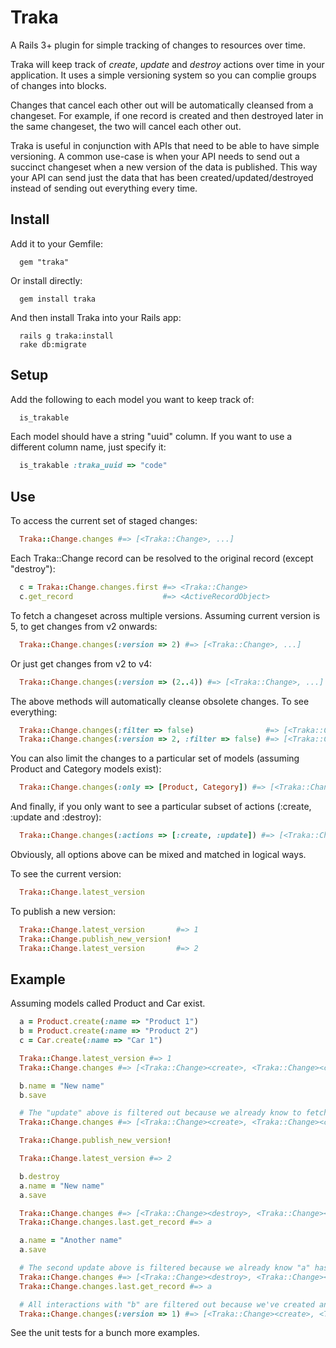 # Traka

A Rails 3+ plugin for simple tracking of changes to resources over time.

Traka will keep track of *create*, *update* and *destroy* actions over time in your application. It uses a simple versioning
system so you can complie groups of changes into blocks.

Changes that cancel each other out will be automatically cleansed from a changeset. For example, if one record is
created and then destroyed later in the same changeset, the two will cancel each other out.

Traka is useful in conjunction with APIs that need to be able to have simple versioning. A common use-case is when your
API needs to send out a succinct changeset when a new version of the data is published. This way your API can send just the data
that has been created/updated/destroyed instead of sending out everything every time.

## Install

Add it to your Gemfile:
```
  gem "traka"
```

Or install directly:
```
  gem install traka
```

And then install Traka into your Rails app:
```
  rails g traka:install
  rake db:migrate
```

## Setup

Add the following to each model you want to keep track of:

```ruby 
  is_trakable
```

Each model should have a string "uuid" column. If you want to use a different column name, just specify it:

```ruby 
  is_trakable :traka_uuid => "code"
```

## Use

To access the current set of staged changes:

```ruby 
  Traka::Change.changes #=> [<Traka::Change>, ...]
```

Each Traka::Change record can be resolved to the original record (except "destroy"):

```ruby 
  c = Traka::Change.changes.first #=> <Traka::Change>
  c.get_record                    #=> <ActiveRecordObject>
```

To fetch a changeset across multiple versions. Assuming current version is 5, to get changes from v2 onwards:

```ruby 
  Traka::Change.changes(:version => 2) #=> [<Traka::Change>, ...]
```

Or just get changes from v2 to v4:

```ruby 
  Traka::Change.changes(:version => (2..4)) #=> [<Traka::Change>, ...]
```

The above methods will automatically cleanse obsolete changes. To see everything:

```ruby 
  Traka::Change.changes(:filter => false)                #=> [<Traka::Change>, ...]
  Traka::Change.changes(:version => 2, :filter => false) #=> [<Traka::Change>, ...]
```

You can also limit the changes to a particular set of models (assuming Product and Category models exist):

```ruby
  Traka::Change.changes(:only => [Product, Category]) #=> [<Traka::Change>, ...]
```

And finally, if you only want to see a particular subset of actions (:create, :update and :destroy):

```ruby
  Traka::Change.changes(:actions => [:create, :update]) #=> [<Traka::Change>, ...]
```

Obviously, all options above can be mixed and matched in logical ways.

To see the current version:

```ruby 
  Traka::Change.latest_version
```

To publish a new version:

```ruby 
  Traka::Change.latest_version       #=> 1
  Traka::Change.publish_new_version!
  Traka::Change.latest_version       #=> 2
```

## Example

Assuming models called Product and Car exist.

```ruby 
  a = Product.create(:name => "Product 1")
  b = Product.create(:name => "Product 2")
  c = Car.create(:name => "Car 1")

  Traka::Change.latest_version #=> 1
  Traka::Change.changes #=> [<Traka::Change><create>, <Traka::Change><create>, <Traka::Change><create>]

  b.name = "New name"
  b.save

  # The "update" above is filtered out because we already know to fetch "b" because it's just been created.
  Traka::Change.changes #=> [<Traka::Change><create>, <Traka::Change><create>, <Traka::Change><create>]

  Traka::Change.publish_new_version!

  Traka::Change.latest_version #=> 2

  b.destroy
  a.name = "New name"
  a.save

  Traka::Change.changes #=> [<Traka::Change><destroy>, <Traka::Change><update>]
  Traka::Change.changes.last.get_record #=> a

  a.name = "Another name"
  a.save

  # The second update above is filtered because we already know "a" has been updated in this changeset.
  Traka::Change.changes #=> [<Traka::Change><destroy>, <Traka::Change><update>]
  Traka::Change.changes.last.get_record #=> a

  # All interactions with "b" are filtered out because we've created and destroyed it in the same changeset: v1+v2.
  Traka::Change.changes(:version => 1) #=> [<Traka::Change><create>, <Traka::Change><create>, <Traka::Change><update>]
```

See the unit tests for a bunch more examples.
